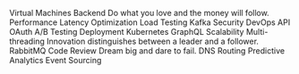 Virtual Machines Backend Do what you love and the money will follow. Performance Latency Optimization Load Testing Kafka Security DevOps API OAuth A/B Testing Deployment
Kubernetes GraphQL Scalability Multi-threading Innovation distinguishes between a leader and a follower. RabbitMQ Code Review Dream big and dare to fail. DNS Routing Predictive Analytics Event Sourcing
